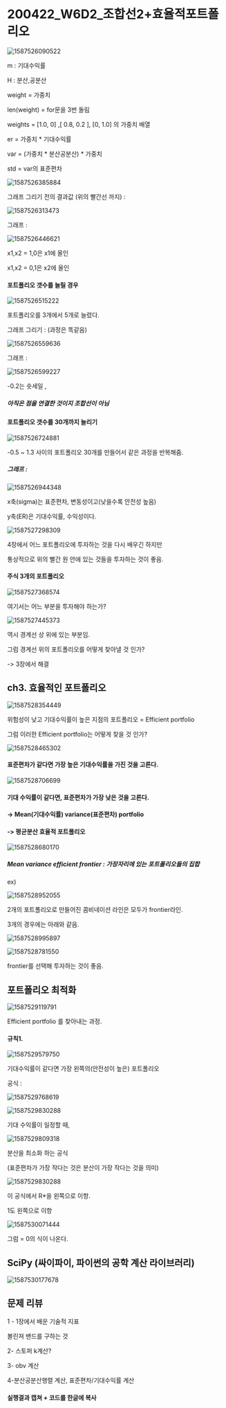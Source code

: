 # 200422_W6D2_조합선2+효율적포트폴리오





![1587526090522](assets/1587526090522.png)

m : 기대수익률

H : 분산,공분산

weight = 가중치



len(weight) = for문을 3번 돌림

weights = [1.0, 0] ,[ 0.8, 0.2 ], [0, 1.0] 의 가중치 배열

er = 가중치 * 기대수익률 

var = (가중치 * 분산공분산) * 가중치

std = var의 표준편차



![1587526385884](assets/1587526385884.png)



그래프 그리기 전의 결과값 (위의 빨간선 까지) : 

![1587526313473](assets/1587526313473.png)





그래프 : 

![1587526446621](assets/1587526446621.png)



x1,x2 = 1,0은 x1에 올인

x1,x2 = 0,1은 x2에 올인





#### 포트폴리오 갯수를 늘릴 경우

![1587526515222](assets/1587526515222.png)



포트폴리오를 3개에서 5개로 늘렸다.



그래프 그리기 : (과정은 똑같음)

![1587526559636](assets/1587526559636.png)



그래프 : 

![1587526599227](assets/1587526599227.png)



-0.2는 숏세일 , 

##### 아직은 점을 연결한 것이지 조합선이 아님







#### 포트폴리오 갯수를 30개까지 늘리기

![1587526724881](assets/1587526724881.png)



-0.5 ~ 1.3 사이의 포트폴리오 30개를 만들어서 같은 과정을 반복해줌.



##### 그래프 : 

![1587526944348](assets/1587526944348.png)

x축(sigma)는 표준편차, 변동성이고(낮을수록 안전성 높음)

y축(ER)은 기대수익률, 수익성이다.





![1587527298309](assets/1587527298309.png)



4장에서 어느 포트폴리오에 투자하는 것을 다시 배우긴 하지만

통상적으로 위의 빨간 원 안에 있는 것들을 투자하는 것이 좋음.



#### 주식 3개의 포트폴리오

![1587527368574](assets/1587527368574.png)





여기서는 어느 부분을 투자해야 하는가?

![1587527445373](assets/1587527445373.png)





역시 경계선 상 위에 있는 부분임.



그럼 경계선 위의 포트폴리오를 어떻게 찾아낼 것 인가? 

-> 3장에서 해결





## ch3. 효율적인 포트폴리오

![1587528354449](assets/1587528354449.png)



위험성이 낮고 기대수익률이 높은 지점의 포트폴리오 = Efficient portfolio



그럼 이러한 Efficient portfolio는 어떻게 찾을 것 인가?



![1587528465302](assets/1587528465302.png)

#### 표준편차가 같다면 가장 높은 기대수익률을 가진 것을 고른다.



![1587528706699](assets/1587528706699.png)

#### 기대 수익률이 같다면, 표준편차가 가장 낮은 것을 고른다.



#### -> Mean(기대수익률) variance(표준편차) portfolio 

#### -> 평균분산 효율적 포트폴리오





![1587528680170](assets/1587528680170.png)

##### Mean variance efficient frontier : 가장자리에 있는 포트폴리오들의 집합

ex)

![1587528952055](assets/1587528952055.png)

2개의 포트폴리오로 만들어진 콤비네이션 라인은 모두가 frontier라인.



3개의 경우에는 아래와 같음.

![1587528995897](assets/1587528995897.png)









![1587528781550](assets/1587528781550.png)



frontier를 선택해 투자하는 것이 좋음.







## 포트폴리오 최적화

![1587529119791](assets/1587529119791.png)

Efficient portfolio 를 찾아내는 과정.





#### 규칙1.

![1587529579750](assets/1587529579750.png)



기대수익률이 같다면 가장 왼쪽의(안전성이 높은) 포트폴리오





공식 : 

![1587529768619](assets/1587529768619.png)



![1587529830288](assets/1587529830288.png)

기대 수익률이 일정할 때, 





![1587529809318](assets/1587529809318.png)

분산을 최소화 하는 공식 

 (표준편차가 가장 작다는 것은 분산이 가장 작다는 것을 의미)





![1587529830288](assets/1587529830288.png)

이 공식에서 R*을 왼쪽으로 이항.

1도 왼쪽으로 이항





![1587530071444](assets/1587530071444.png)



그럼 = 0의 식이 나온다.





## SciPy (싸이파이, 파이썬의 공학 계산 라이브러리)

![1587530177678](assets/1587530177678.png)





## 문제 리뷰

1 - 1장에서 배운 기술적 지표

볼린져 밴드를 구하는 것



2- 스토퍼 k계산?



3- obv 계산



4-분산공분산행렬 계산, 표준편차/기대수익률 계산

#### 실행결과 캡쳐 +  코드를 한글에 복사